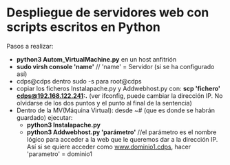 # Despliegue de servidores web con scripts escritos en Python


Pasos a realizar:
 - **python3 Autom_VirtualMachine.py** en un host anfitrión
 - **sudo virsh console 'name'** // 'name' = Servidor (si se ha configurado así)
 - cdps@cdps dentro sudo -s para root@cdps 
 - copiar los ficheros Instalapache.py y Addwebhost.py con:  **scp 'fichero' cdps@192.168.122.241:.** 
(ver ifconfig, puede cambiar la dirección IP. No olvidarse de los dos puntos y el punto al final de la sentencia)
 - Dentro de la MV(Máquina Virtual): desde ~# (que es donde se habrán guardado) ejecutar: 
    - **python3 Instalapache.py**
    - **python3 Addwebhost.py 'parámetro'**         //el parámetro es el nombre lógico para acceder a la web que le queremos dar a la dirección IP. Así si se quiere acceder como www.dominio1.cdps, hacer 'parametro' = dominio1
                                                  
